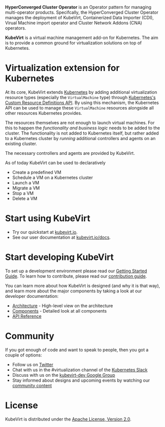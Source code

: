 **HyperConverged Cluster Operator** is an Operator pattern for managing multi-operator products.
Specifcally, the HyperConverged Cluster Operator manages the deployment of KubeVirt,
Containerized Data Importer (CDI), Virual Machine import operator and Cluster Network Addons (CNA) operators.

**KubeVirt** is a virtual machine management add-on for Kubernetes.
The aim is to provide a common ground for virtualization solutions on top of
Kubernetes.

# Virtualization extension for Kubernetes

At its core, KubeVirt extends [Kubernetes](https://kubernetes.io) by adding
additional virtualization resource types (especially the `VirtualMachine` type) through
[Kubernetes's Custom Resource Definitions API](https://kubernetes.io/docs/tasks/access-kubernetes-api/extend-api-custom-resource-definitions/).
By using this mechanism, the Kubernetes API can be used to manage these `VirtualMachine`
resources alongside all other resources Kubernetes provides.

The resources themselves are not enough to launch virtual machines.
For this to happen the _functionality and business logic_ needs to be added to
the cluster. The functionality is not added to Kubernetes itself, but rather
added to a Kubernetes cluster by _running_ additional controllers and agents
on an existing cluster.

The necessary controllers and agents are provided by KubeVirt.

As of today KubeVirt can be used to declaratively

  * Create a predefined VM
  * Schedule a VM on a Kubernetes cluster
  * Launch a VM
  * Migrate a VM
  * Stop a VM
  * Delete a VM

# Start using KubeVirt

  * Try our quickstart at [kubevirt.io](http://kubevirt.io/get_kubevirt/).
  * See our user documentation at [kubevirt.io/docs](http://kubevirt.io/user-guide).

# Start developing KubeVirt

To set up a development environment please read our
[Getting Started Guide](https://github.com/kubevirt/kubevirt/blob/master/docs/getting-started.md).
To learn how to contribute, please read our [contribution guide](https://github.com/kubevirt/kubevirt/blob/master/CONTRIBUTING.md).

You can learn more about how KubeVirt is designed (and why it is that way),
and learn more about the major components by taking a look at our developer documentation:

  * [Architecture](https://github.com/kubevirt/kubevirt/blob/master/docs/architecture.md) - High-level view on the architecture
  * [Components](https://github.com/kubevirt/kubevirt/blob/master/docs/components.md) - Detailed look at all components
  * [API Reference](https://github.com/kubevirt/kubevirt/blob/master/https://www.kubevirt.io/api-reference/)

# Community

If you got enough of code and want to speak to people, then you got a couple of options:

  * Follow us on [Twitter](https://twitter.com/kubevirt)
  * Chat with us in the #virtualization channel of the [Kubernetes Slack](https://slack.k8s.io/)
  * Discuss with us on the [kubevirt-dev Google Group](https://groups.google.com/forum/#!forum/kubevirt-dev)
  * Stay informed about designs and upcoming events by watching our [community content](https://github.com/kubevirt/community/)

# License

KubeVirt is distributed under the
[Apache License, Version 2.0](http://www.apache.org/licenses/LICENSE-2.0.txt).
